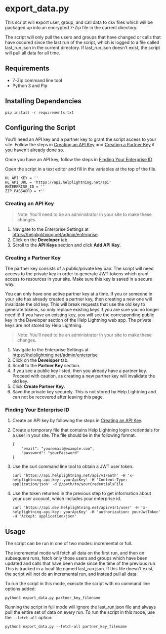 # export_data.py
This script will export user, group, and call data to csv files which will be
packaged up into an encrypted 7-Zip file in the current directory.

The script will only pull the users and groups that have changed or calls
that have occured since the last run of the script, which is logged to a file
called last_run.json in the current directory. If last_run.json doesn't
exist, the script will pull all data for all time.

## Requirements
- 7-Zip command line tool
- Python 3 and Pip

## Installing Dependencies
```
pip install -r requirements.txt
```

## Configuring the Script
You'll need an API key and a partner key to grant the script access to your site. Follow the steps in [Creating an API Key](#creating-an-api-key) and [Creating a Partner Key](#creating-a-partner-key) if you haven't already done so.

Once you have an API key, follow the steps in [Finding Your Enterprise ID](#finding-your-enterprise-id)

Open the script in a text editor and fill in the variables at the top of the file.
```
HL_API_KEY = ''
HL_API_URL = 'https://api.helplightning.net/api'
ENTERPRISE_ID = ''
ZIP_PASSWORD = r''
```

### Creating an API Key

> Note: You'll need to be an administrator in your site to make these changes.

1. Navigate to the Enterprise Settings at https://helplightning.net/admin/enterprise.
2. Click on the **Developer** tab.
3. Scroll to the **API Keys** section and click **Add API Key**.

### Creating a Partner Key
The partner key consists of a public/private key pair. The script will need access to the private key in order to generate JWT tokens which grant access to resources in your site. Make sure this key is saved in a secure way.

You can only have one active partner key at a time. If you or someone in your site has already created a partner key, then creating a new one will invalidate the old key. This will break requests that use the old key to generate tokens, so only replace existing keys if you are sure you no longer need it! If you have an existing key, you will see the corresponding public key in the Developer section of the Help Lightning web app. The private keys are not stored by Help Lightning.

> Note: You'll need to be an administrator in your site to make these changes.

1. Navigate to the Enterprise Settings at https://helplightning.net/admin/enterprise
2. Click on the **Developer** tab.
3. Scroll to the **Partner Key** section.
4. If you see a public key listed, then you already have a partner key. Proceed with caution, as creating a new partner key will invalidate the old key.
5. Click **Create Partner Key**.
6. Save the private key securely. This is not stored by Help Lightning and can not be recovered after leaving this page.

### Finding Your Enterprise ID

1. Create an API key by following the steps in [Creating an API Key](#creating-an-api-key).

2. Create a temporary file that contains Help Lightning login credentials for a user in your site. The file should be in the following format. 

   ```
   {
       "email": "youremail@example.com",
       "password": "yourPassword"
   }
   ```

3. Use the curl command line tool to obtain a JWT user token.

   ```
   curl 'https://api.helplightning.net/api/v1/auth' -H 'x-helplightning-api-key: yourApiKey' -H 'Content-Type: application/json' -d @/path/to/yourCredentialsFile
   ```

4. Use the token returned in the previous step to get information about your user account, which includes your enterprise id.

   ```
   curl 'https://api.dev.helplightning.net/api/v1r1/user' -H 'x-helplightning-api-key: yourApiKey' -H 'authorization: yourJwtToken' -H 'Accept: application/json'
   ```

## Usage

The script can be run in one of two modes: incremental or full.

The incremental mode will fetch all data on the first run, and then on subsequent runs, fetch only those users and groups which have been updated and calls that have been made since the time of the previous run. This is tracked in a local file named last_run.json. If this file doesn't exist, the script will not do an incremental run, and instead pull all data.

To run the script in this mode, execute the script with no command line options added:
```
python3 export_data.py partner_key_filename
```

Running the script in full mode will ignore the last_run.json file and always pull the entire set of data on every run. To run the script in this mode, use the `--fetch-all` option:
```
python3 export_data.py --fetch-all partner_key_filename
```
